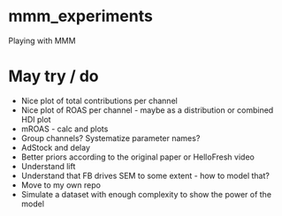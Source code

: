# mmm_experiments
Playing with MMM

# May try / do
- Nice plot of total contributions per channel
- Nice plot of ROAS per channel - maybe as a distribution or combined HDI plot
- mROAS - calc and plots
- Group channels? Systematize parameter names?
- AdStock and delay
- Better priors according to the original paper or HelloFresh video
- Understand lift
- Understand that FB drives SEM to some extent - how to model that?
- Move to my own repo 
- Simulate a dataset with enough complexity to show the power of the model
